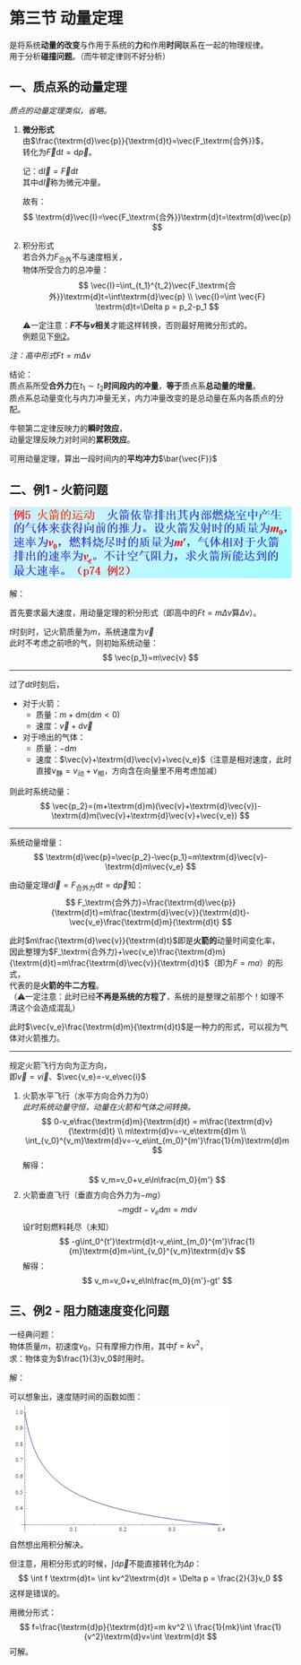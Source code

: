 # 第三节 动量定理

是将系统**动量的改变**与作用于系统的**力**和作用**时间**联系在一起的物理规律。  
用于分析**碰撞问题**。（而牛顿定律则不好分析）

## 一、质点系的动量定理

*质点的动量定理类似，省略。*

1. **微分形式**  
   由$\frac{\textrm{d}\vec{p}}{\textrm{d}t}=\vec{F_\textrm{合外}}$，  
   转化为$\vec{F}\textrm{d}t=\textrm{d}\vec{p}$。

   记：$\textrm{d}\vec{I}=\vec{F}\textrm{d}t$  
   其中$\textrm{d}\vec{I}$称为微元冲量。

   故有：
   $$
   \textrm{d}\vec{I}=\vec{F_\textrm{合外}}\textrm{d}t=\textrm{d}\vec{p}
   $$
2. 积分形式  
   若合外力$F_\textrm{合外}$不与速度相关，  
   物体所受合力的总冲量：
   $$
   \vec{I}=\int_{t_1}^{t_2}\vec{F_\textrm{合外}}\textrm{d}t=\int\textrm{d}\vec{p} \\
   \vec{I}=\int \vec{F} \textrm{d}t=\Delta p = p_2-p_1
   $$

   ⚠一定注意：**$F$不与$v$相关**才能这样转换，否则最好用微分形式的。  
   例题见下[例2](#三例2---阻力随速度变化问题)。

*注：高中形式$Ft=m\Delta v$*

结论：  
质点系所受**合外力**在$t_1\sim t_2$**时间段内的冲量**，**等于**质点系**总动量的增量**。  
质点系总动量变化与内力冲量无关，内力冲量改变的是总动量在系内各质点的分配。

牛顿第二定律反映力的**瞬时效应**，  
动量定理反映力对时间的**累积效应**。

可用动量定理，算出一段时间内的**平均冲力**$\bar{\vec{F}}$

## 二、例1 - 火箭问题

![火箭问题](images/4.3-Momentum-3--03-20_18-22-32.png)

解：

首先要求最大速度，用动量定理的积分形式（即高中的$Ft=m\Delta v$算$\Delta v$）。  

$t$时刻时，记火箭质量为$m$，系统速度为$\vec{v}$  
此时不考虑之前喷的气，则初始系统动量：
$$
\vec{p_1}=m\vec{v}
$$

---

过了$\textrm{d}t$时刻后，  

* 对于火箭：
  * 质量：$m+\textrm{d}m$($\textrm{d}m<0$)
  * 速度：$\vec{v}+\textrm{d}\vec{v}$
* 对于喷出的气体：
  * 质量：$-\textrm{d}m$
  * 速度：$\vec{v}+\textrm{d}\vec{v}+\vec{v_e}$（注意是相对速度，此时直接$v_\textrm{静}=v_\textrm{动}+v_\textrm{相}$，方向含在向量里不用考虑加减）

则此时系统动量：
$$
\vec{p_2}=(m+\textrm{d}m)(\vec{v}+\textrm{d}\vec{v})-\textrm{d}m(\vec{v}+\textrm{d}\vec{v}+\vec{v_e})
$$

---

系统动量增量：
$$
\textrm{d}\vec{p}=\vec{p_2}-\vec{p_1}=m\textrm{d}\vec{v}-\textrm{d}m\vec{v_e}
$$

由动量定理$\textrm{d}\vec{I}=F_\textrm{合外力}\textrm{d}t=\textrm{d}\vec{p}$知：
$$
F_\textrm{合外力}=\frac{\textrm{d}\vec{p}}{\textrm{d}t}=m\frac{\textrm{d}\vec{v}}{\textrm{d}t}-\vec{v_e}\frac{\textrm{d}m}{\textrm{d}t}
$$

此时$m\frac{\textrm{d}\vec{v}}{\textrm{d}t}$即是**火箭的**动量时间变化率，  
因此整理为$F_\textrm{合外力}+\vec{v_e}\frac{\textrm{d}m}{\textrm{d}t}=m\frac{\textrm{d}\vec{v}}{\textrm{d}t}$（即为$F=ma$）的形式，  
代表的是**火箭的牛二方程**。  
（⚠一定注意：此时已经**不再是系统的方程了**，系统的是整理之前那个！如理不清这个会造成混乱）

此时$\vec{v_e}\frac{\textrm{d}m}{\textrm{d}t}$是一种力的形式，可以视为气体对火箭推力。

---

规定火箭飞行方向为正方向，  
即$\vec{v}=v\vec{i}$、$\vec{v_e}=-v_e\vec{i}$

1. 火箭水平飞行（水平方向合外力为$0$）  
   *此时系统动量守恒，动量在火箭和气体之间转换。*
   $$
   0-v_e\frac{\textrm{d}m}{\textrm{d}t} = m\frac{\textrm{d}v}{\textrm{d}t} \\
   m\textrm{d}v=-v_e\textrm{d}m \\
   \int_{v_0}^{v_m}\textrm{d}v=-v_e\int_{m_0}^{m'}\frac{1}{m}\textrm{d}m
   $$
   解得：
   $$
   v_m=v_0+v_e\ln\frac{m_0}{m'}
   $$
2. 火箭垂直飞行（垂直方向合外力为$-mg$）  
   $$
   -mg\textrm{d}t-v_e\textrm{d}m=m\textrm{d}v
   $$
   设$t'$时刻燃料耗尽（未知）
   $$
   -g\int_0^{t'}\textrm{d}t-v_e\int_{m_0}^{m'}\frac{1}{m}\textrm{d}m=\int_{v_0}^{v_m}\textrm{d}v
   $$
   解得：
   $$
   v_m=v_0+v_e\ln\frac{m_0}{m'}-gt'
   $$

## 三、例2 - 阻力随速度变化问题

一经典问题：  
物体质量$m$，初速度$v_0$，只有摩擦力作用，其中$f=kv^2$，  
求：物体变为$\frac{1}{3}v_0$时用时。

解：

可以想象出，速度随时间的函数如图：  
![图 1](images/4.3-Momentum-3--03-25_13-08-42.png)  
自然想出用积分解决。

但注意，用积分形式的时候，$\int \textrm{d}\vec{p}$不能直接转化为$\Delta p$：
$$
\int f \textrm{d}t= \int kv^2\textrm{d}t = \Delta p = \frac{2}{3}v_0
$$
这样是错误的。

用微分形式：
$$
f=\frac{\textrm{d}p}{\textrm{d}t}=m kv^2 \\
\frac{1}{mk}\int \frac{1}{v^2}\textrm{d}v=\int \textrm{d}t
$$
可解。
